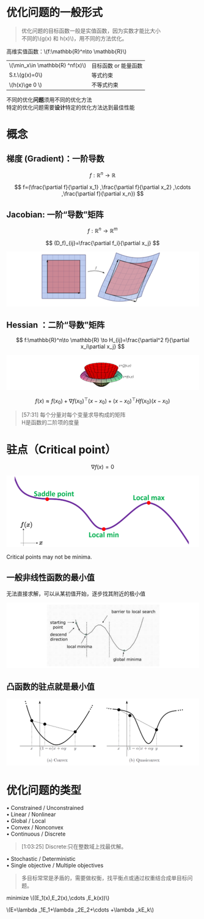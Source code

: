 # 优化问题的一般形式   

> 优化问题的目标函数一般是实值函数，因为实数才能比大小    
不同的\\(g(x) 和 h(x)\\)，用不同的方法优化。    

高维实值函数：\\(f:\mathbb{R}^n\to \mathbb{R}\\)    

|||
|---|---|
|\\(\min_x\in \mathbb{R} ^nf(x)\\)|    目标函数 or 能量函数    |
|S.t.\\(g(x)=0\\)   | 等式约束|
|\\(h(x)\ge 0 \\)  | 不等式约束 |   


不同的优化**问题**须用不同的优化方法    
特定的优化问题需要**设计**特定的优化方法达到最佳性能    

# 概念

## 梯度 (Gradient)：一阶导数   

$$
f:\mathbb{R}^n\to \mathbb{R}
$$

$$
f=(\frac{\partial f}{\partial x_1} ,\frac{\partial f}{\partial x_2} ,\cdots ,\frac{\partial f}{\partial x_n})
$$

## Jacobian: 一阶“导数”矩阵    

$$
f:\mathbb{R}^n\to \mathbb{R}^m
$$

$$
(D_f)_{ij}=\frac{\partial f_i}{\partial x_j} 
$$

![](../assets/优化4.png)   


## Hessian ：二阶“导数”矩阵   

$$
f:\mathbb{R}^n\to \mathbb{R} \to H_{ij}=\frac{\partial^2 f}{\partial x_i\partial x_j} 
$$

![](../assets/优化5.png)   

$$
f(x)\approx f(x_0)+\nabla f(x_0)^\top (x-x_0)+(x-x_0)^\top Hf(x_0)(x-x_0)
$$

> [57:31] 每个分量对每个变量求导构成的矩阵     
H是函数的二阶项的度量     

# 驻点（Critical point）    

$$
\nabla f(x)=0
$$

![](../assets/优化6.png)   


Critical points may not be minima.    


## 一般非线性函数的最小值    


无法直接求解，可以从某初值开始，逐步找其附近的极小值    

![](../assets/优化7.png)   


## 凸函数的驻点就是最小值    

![](../assets/优化8.png)   

# 优化问题的类型   

• Constrained / Unconstrained    
• Linear / Nonlinear    
• Global / Local    
• Convex / Nonconvex    
• Continuous / Discrete    
> [1:03:25] Discrete:只在整数域上找最优解。   

• Stochastic / Deterministic    
• Single objective / Multiple objectives    

> 多目标常常是矛盾的，需要做权衡，找平衡点或通过权重结合成单目标问题。     

minimize \\((E_1(x),E_2(x),\cdots ,E_k(x))\\)        

\\(E=\lambda _1E_1+\lambda _2E_2+\cdots +\lambda _kE_k\\)    

